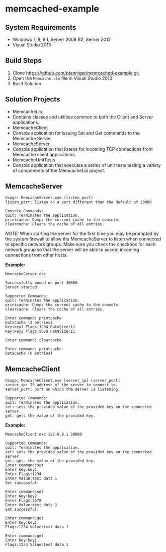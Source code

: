 # memcached-example
## System Requirements
* Windows 7, 8, 8.1, Server 2008 R2, Server 2012
* Visual Studio 2013

## Build Steps
1. Clone https://github.com/ptanniger/memcached-example.git
2. Open the `Memcache.sln` file in Visual Studio 2013
3. Build Solution

## Solution Projects
* MemcacheLib
 * Contains classes and utilities common to both the Client and Server applications.
* MemcacheClient
 * Console application for issuing Set and Get commands to the Memcache Server
* MemcacheServer
 * Console application that listens for incoming TCP connections from Memcache client applications.
* MemcacheUnitTests
 * Console application that executes a series of unit tests testing a variety of components of the MemcacheLib project.

## MemcacheServer
    Usage: MemcacheServer.exe (listen_port)
    listen_port: listen on a port different than the default of 30000

    Console Commands:
    quit: Terminates the application.
    printcache: Dumps the current cache to the console.
    clearcache: Clears the cache of all entries.
*NOTE:* When starting the server for the first time you may be prompted by the system firewall to allow the MemcacheServer to listen when connected to specific network groups. Make sure you check the checkbox for each network group so that the server will be able to accept incoming connections from other hosts.

**Example:**
    
    MemcacheServer.exe
    
    Successfully bound on port 30000
    Server started!
    
    Supported Commands:
    quit: Terminates the application.
    printcache: Dumps the current cache to the console.
    clearcache: Clears the cache of all entries.
    
    Enter command: printcache
    DataCache (2 entries)
    Key:key1 Flags:1234 DataSize:11
    Key:key2 Flags:5678 DataSize:11
    
    Enter command: clearcache
    
    Enter command: printcache
    DataCache (0 entries)

## MemcacheClient
    Usage: MemcacheClient.exe [server_ip] [server_port]
    server_ip: IP address of the server to connect to.
    server_port: port on which the server is listening.
    
    Supported Commands:
    quit: Terminates the application.
    set: sets the provided value of the provided key on the connected server.
    get: gets the value of the provided key.

**Example:**  

    MemcacheClient.exe 127.0.0.1 30000
    
    Supported Commands:
    quit: Terminates the application.
    set: sets the provided value of the provided key on the connected server.
    get: gets the value of the provided key.
    Enter command:set
    Enter Key:key1
    Enter Flags:1234
    Enter Value:test data 1
    Set successful!
    
    Enter command:set
    Enter Key:key2
    Enter Flags:5678
    Enter Value:test data 2
    Set successful!
    
    Enter command:get
    Enter Key:key1
    Flags:1234 Value:test data 1
    
    Enter command:get
    Enter Key:key1
    Flags:1234 Value:test data 1
